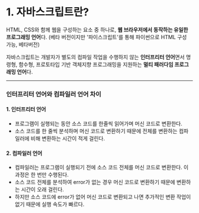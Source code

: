# 1. 자바스크립트란?
HTML, CSS와 함께 웹을 구성하는 요소 중 하나로, **웹 브라우저에서 동작하는 유일한 프로그래밍 언어**다.
(베타 버전이지만 '파이스크립트'를 통해 파이썬으로 HTML 구성 가능, 베타버전)

자바스크립트는 개발자가 별도의 컴파일 작업을 수행하지 않는 **인터프리터 언어**면서 명령형, 함수형, 프로토타입 기반 객체지향 프로그래밍을 지원하는 **멀티 패러다임 프로그래밍 언어**다.

------

### 인터프리터 언어와 컴파일러 언어 차이
 #### 1. 인터프리터 언어
  - 프로그램이 실행되는 동안 소스 코드를 한줄씩 읽어가며 머신 코드로 변환한다.
  - 소스 코드를 한 줄씩 분석하며 머신 코드로 변환하기 때문에 전체를 변환하는 컴파일러에 비해 변환하는 시간이 적게 걸린다.

 #### 2. 컴파일러 언어
  - 컴파일러는 프로그램이 실행되기 전에 소스 코드 전체를 머신 코드로 변환한다. 이 과정은 한 번만 수행된다.
  - 소스 코드 전체를 분석하여 error가 없는 경우 머신 코드로 변환하기 때문에 변환하는 시간이 오래 걸린다.
  - 하지만 소스 코드에 error가 없어 머신 코드로 변환되고 나면 추가적인 변환 작업이 없기 때문에 실행 속도가 빠르다.

